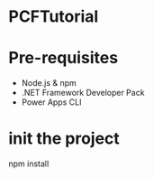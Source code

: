 # PCFTutorial

# Pre-requisites 
- Node.js & npm
- .NET Framework Developer Pack
- Power Apps CLI

# init the project 
npm install
